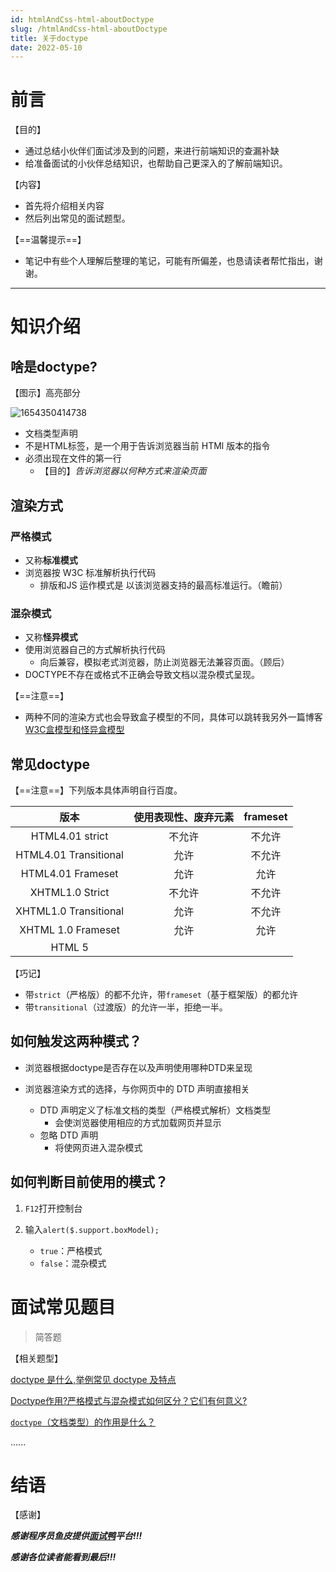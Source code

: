 ```yaml
---
id: htmlAndCss-html-aboutDoctype
slug: /htmlAndCss-html-aboutDoctype
title: 关于doctype
date: 2022-05-10
---
```


# 前言

【目的】

- 通过总结小伙伴们面试涉及到的问题，来进行前端知识的查漏补缺
- 给准备面试的小伙伴总结知识，也帮助自己更深入的了解前端知识。



【内容】

- 首先将介绍相关内容
- 然后列出常见的面试题型。



【==温馨提示==】

- 笔记中有些个人理解后整理的笔记，可能有所偏差，也恳请读者帮忙指出，谢谢。



---



# 知识介绍

## 啥是doctype?

【图示】高亮部分

![1654350414738](D:\Data\9_Typora图片缓存\1654350414738.png)

* 文档类型声明
* 不是HTML标签，是一个用于告诉浏览器当前 HTMl 版本的指令
* 必须出现在文件的第一行
  * 【目的】*告诉浏览器以何种方式来渲染页面*



## 渲染方式

### 严格模式

* 又称**标准模式**
* 浏览器按 W3C 标准解析执行代码
  * 排版和JS 运作模式是 以该浏览器支持的最高标准运行。（瞻前）



### 混杂模式

* 又称**怪异模式**
* 使用浏览器自己的方式解析执行代码
  * 向后兼容，模拟老式浏览器，防止浏览器无法兼容页面。（顾后）
* DOCTYPE不存在或格式不正确会导致文档以混杂模式呈现。



【==注意==】

* 两种不同的渲染方式也会导致盒子模型的不同，具体可以跳转我另外一篇博客[ W3C盒模型和怪异盒模型](https://www.cnblogs.com/lao-jiaweijarvee/p/16341282.html)



## 常见doctype

【==注意==】下列版本具体声明自行百度。

|         版本          | 使用表现性、废弃元素 | frameset |
| :-------------------: | :------------------: | :------: |
|    HTML4.01 strict    |        不允许        |  不允许  |
| HTML4.01 Transitional |         允许         |  不允许  |
|   HTML4.01 Frameset   |         允许         |   允许   |
|    XHTML1.0 Strict    |        不允许        |  不允许  |
| XHTML1.0 Transitional |         允许         |  不允许  |
|  XHTML 1.0 Frameset   |         允许         |   允许   |
|        HTML 5         |                      |          |

【巧记】

* 带`strict`（严格版）的都不允许，带`frameset`（基于框架版）的都允许
* 带`transitional`（过渡版）的允许一半，拒绝一半。



## 如何触发这两种模式？

* 浏览器根据doctype是否存在以及声明使用哪种DTD来呈现

* 浏览器渲染方式的选择，与你网页中的 DTD 声明直接相关
  * DTD 声明定义了标准文档的类型（严格模式解析）文档类型
    * 会使浏览器使用相应的方式加载网页并显示
  * 忽略 DTD 声明
    * 将使网页进入混杂模式



## 如何判断目前使用的模式？ 

1. `F12`打开控制台

2. 输入`alert($.support.boxModel);`
   * `true`：严格模式
   * `false`：混杂模式

# 面试常见题目

> 简答题

【相关题型】

[doctype 是什么,举例常见 doctype 及特点](https://www.mianshiya.com/qd/5b049cc861ff71520ad7b1cc476d52bd)

[Doctype作用?严格模式与混杂模式如何区分？它们有何意义?](https://www.mianshiya.com/qd/54ad1eea61fc92e20d86d84466ecae0e)

[`doctype`（文档类型）的作用是什么？](https://www.mianshiya.com/qd/54ad1eea61c6c25f007c462071b1fc41)

......



# 结语

【感谢】

***感谢程序员鱼皮提供[面试鸭](https://www.mianshiya.com/)平台!!!***

***感谢各位读者能看到最后!!!***


